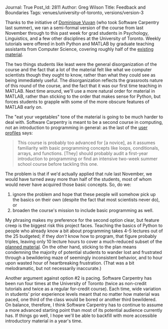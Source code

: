 Journal: True
Post_Id: 2811
Author: Greg Wilson
Title: Feedback and Boundaries
Tags: venues/university-of-toronto, versions/version-3

<p>Thanks to the initiative of <a href="http://www.utsc.utoronto.ca/~psych/students/vuvan.html">Dominique Vuvan</a> (who took Software Carpentry last summer), we ran a semi-formal version of the course from last November through to this past week for grad students in Psychology, Linguistics, and a few other disciplines at the University of Toronto. Weekly tutorials were offered in both Python and MATLAB by graduate teaching assistants from Computer Science, covering roughly half of the <a href="http://software-carpentry.org">existing material</a>.</p>
<p>The two things students like least were the general disorganization of the course and the fact that a lot of the material felt like what we computer scientists though they ought to know, rather than what they could see as being immediately useful. The disorganization reflects the grassroots nature of this round of the course, and the fact that it was our first time teaching in MATLAB. Next time around, we'll use a more natural order for material in MATLAB, rather than sticking to the order that makes sense for Python, but forces students to grapple with some of the more obscure features of MATLAB early on.</p>
<p>The "eat your vegetables" tone of the material is going to be much harder to deal with. Software Carpentry is meant to be a second course in computing, not an introduction to programming in general: as the last of the <a href="|filename|/about/audience.html">user profiles</a> says:</p>
<blockquote><p>This course is probably too advanced for [a novice], as it assumes familiarity with basic programming concepts like loops, conditionals, arrays, and functions. [They] should probably audit a first-year introduction to programming or find an intensive two-week summer school course before tackling this one.</p></blockquote>
<p>The problem is that if we'd actually applied that rule last November, we would have turned away more than half of the students, most of whom would never have acquired those basic concepts. So, do we:</p>
<ol>
<li>ignore the problem and hope that these people will somehow pick up the basics on their own (despite the fact that most scientists never do), or</li>
<li>broaden the course's mission to include basic programming as well.</li>
</ol>
<p>My phrasing makes my preference for the second option clear, but feature creep is the biggest risk this project faces. Teaching the basics of Python to people who already know a bit about programming takes 4-5 lectures out of the 25 budgeted; if they <em>don't</em> know how to program, that figure probably triples, leaving only 10 lecture hours to cover a much-reduced subset of the <a href="/4_0/">planned material</a>. On the other hand, sticking to the plan means condemning the majority of potential students to wander lost and frustrated through a bewildering maze of seemingly inconsistent behavior, and to hour upon wasted hour of heartbreaking frustration. (That was a bit melodramatic, but not necessarily inaccurate.)</p>
<p>Another argument against option #2 is pacing. Software Carpentry has been run four times at the University of Toronto (twice as non-credit tutorials and twice as a regular for-credit course). Each time, wide variation in students' prior experience levels meant that no matter how material was paced, one third of the class would be bored or another third bewildered. On balance, therefore, I think Software Carpentry has to continue to assume a more advanced starting point than most of its potential audience currently has. If things go well, I hope we'll be able to backfill with more accessible introductory material in a year's time.</p>
